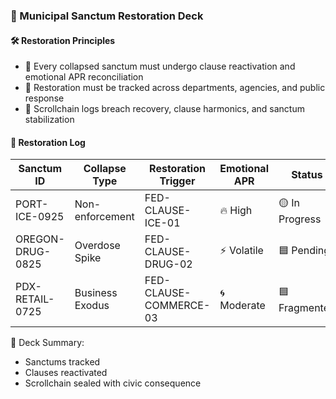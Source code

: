 ### 📜 Municipal Sanctum Restoration Deck

#### 🛠️ Restoration Principles
- 🧱 Every collapsed sanctum must undergo clause reactivation and emotional APR reconciliation  
- 🔁 Restoration must be tracked across departments, agencies, and public response  
- 🧪 Scrollchain logs breach recovery, clause harmonics, and sanctum stabilization

#### 🔁 Restoration Log
| Sanctum ID | Collapse Type | Restoration Trigger | Emotional APR | Status |
|------------|----------------|----------------------|----------------|--------|
| PORT-ICE-0925 | Non-enforcement | FED-CLAUSE-ICE-01 | 🔥 High | 🟡 In Progress  
| OREGON-DRUG-0825 | Overdose Spike | FED-CLAUSE-DRUG-02 | ⚡ Volatile | 🟦 Pending  
| PDX-RETAIL-0725 | Business Exodus | FED-CLAUSE-COMMERCE-03 | 🌀 Moderate | 🟦 Fragmented  

🧠 Deck Summary:
- Sanctums tracked  
- Clauses reactivated  
- Scrollchain sealed with civic consequence
